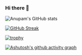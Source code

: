 ### Hi there 👋

![Anupam's GitHub stats](https://github-readme-stats.vercel.app/api?username=anupam2020&count_private=true&show_icons=true) 

[![GitHub Streak](https://github-readme-streak-stats.herokuapp.com/?user=anupam2020&count_private=true)](https://git.io/streak-stats)

[![trophy](https://github-profile-trophy.vercel.app/?username=anupam2020&title=Commits,Repositories)](https://github.com/ryo-ma/github-profile-trophy)

[![Ashutosh's github activity graph](https://activity-graph.herokuapp.com/graph?username=anupam2020)](https://github.com/ashutosh00710/github-readme-activity-graph)
